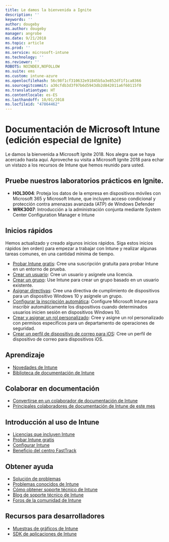 ```yaml
---
title: Le damos la bienvenida a Ignite
description: ''
keywords: ''
author: dougeby
ms.author: dougeby
manager: angrobe
ms.date: 9/21/2018
ms.topic: article
ms.prod: ''
ms.service: microsoft-intune
ms.technology: ''
ms.reviewer: ''
ROBOTS: NOINDEX,NOFOLLOW
ms.suite: ems
ms.custom: intune-azure
ms.openlocfilehash: 56c98f1cf310632e91845b5a3e852df1f1ca8366
ms.sourcegitcommit: a30cfdb3d3f97b6d5943db2d842011a6f60115f0
ms.translationtype: HT
ms.contentlocale: es-ES
ms.lasthandoff: 10/01/2018
ms.locfileid: "47864462"
---
```

# <a name="microsoft-intune-documentation-40ignite-special-edition41"></a>Documentación de Microsoft Intune &#40;edición especial de Ignite&#41;
Le damos la bienvenida a Microsoft Ignite 2018. Nos alegra que se haya acercado hasta aquí. Aproveche su visita a Microsoft Ignite 2018 para echar un vistazo a los recursos de Intune que hemos reunido para usted.

## <a name="try-our-hands-on-labs-at-ignite"></a>Pruebe nuestros laboratorios prácticos en Ignite.
- **HOL3004**: Proteja los datos de la empresa en dispositivos móviles con Microsoft 365 y Microsoft Intune, que incluyen acceso condicional y protección contra amenazas avanzada (ATP) de Windows Defender
- **WRK3007**: Introducción a la administración conjunta mediante System Center Configuration Manager e Intune

## <a name="quickstarts"></a>Inicios rápidos
Hemos actualizado y creado algunos inicios rápidos. Siga estos inicios rápidos (en orden) para empezar a trabajar con Intune y realizar algunas tareas comunes, en una cantidad mínima de tiempo.

- [Probar Intune gratis](free-trial-sign-up.md): Cree una suscripción gratuita para probar Intune en un entorno de prueba.    
- [Crear un usuario](quickstart-create-user.md): Cree un usuario y asígnele una licencia.
- [Crear un grupo](quickstart-create-group.md): Use Intune para crear un grupo basado en un usuario existente.
- [Asignar directivas](get-started-policies.md): Cree una directiva de cumplimiento de dispositivos para un dispositivo Windows 10 y asígnele un grupo.
- [Configurar la inscripción automática](quickstart-setup-auto-enrollment.md): Configure Microsoft Intune para inscribir automáticamente los dispositivos cuando determinados usuarios inicien sesión en dispositivos Windows 10.
- [Crear y asignar un rol personalizado](quickstart-create-custom-role.md): Cree y asigne un rol personalizado con permisos específicos para un departamento de operaciones de seguridad. 
- [Crear un perfil de dispositivo de correo para iOS](quickstart-email-profile.md): Cree un perfil de dispositivo de correo para dispositivos iOS.

## <a name="learn"></a>Aprendizaje
- [Novedades de Intune](whats-new.md)
- [Biblioteca de documentación de Intune](https://docs.microsoft.com/intune/)

## <a name="contribute-to-docs"></a>Colaborar en documentación
- [Convertirse en un colaborador de documentación de Intune](https://github.com/MicrosoftDocs/IntuneDocs/blob/master/README.md)  
- [Principales colaboradores de documentación de Intune de este mes](https://github.com/MicrosoftDocs/IntuneDocs/graphs/contributors?from=2018-10-01&to=2018-10-31&type=c)  

## <a name="start-using-intune"></a>Introducción al uso de Intune
- [Licencias que incluyen Intune](licenses.md)
- [Probar Intune gratis](free-trial-sign-up.md)
- [Configurar Intune](setup-steps.md)
- [Beneficio del centro FastTrack](https://docs.microsoft.com/enterprise-mobility-security/Solutions/enterprise-mobility-fasttrack-program)

## <a name="get-help"></a>Obtener ayuda
- [Solución de problemas](help-desk-operators.md)
- [Problemas conocidos de Intune](known-issues.md)
- [Cómo obtener soporte técnico de Intune](get-support.md)
- [Blog de soporte técnico de Intune](https://blogs.technet.microsoft.com/intunesupport/)
- [Foros de la comunidad de Intune](https://techcommunity.microsoft.com/t5/Enterprise-Mobility-Security/ct-p/EMS)

## <a name="developer-resources"></a>Recursos para desarrolladores
- [Muestras de gráficos de Intune](https://github.com/microsoftgraph/powershell-intune-samples)
- [SDK de aplicaciones de Intune](app-sdk-get-started.md)

